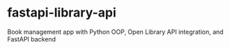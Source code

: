 # fastapi-library-api
Book management app with Python OOP, Open Library API integration, and FastAPI backend
